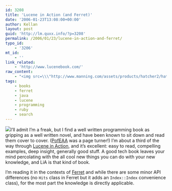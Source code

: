 ```yaml
---
id: 3208
title: 'Lucene in Action (and Ferret)'
date: '2006-01-23T13:08:00+00:00'
author: Kellan
layout: post
guid: 'http://lm.quxx.info/?p=3208'
permalink: /2006/01/23/lucene-in-action-and-ferret/
typo_id:
    - '3206'
mt_id:
    - ''
link_related:
    - 'http://www.lucenebook.com/'
raw_content:
    - "<img src=\\\"http://www.manning.com/assets/products/hatcher2/hatcher2_cover150.jpg\\\" align=\\\"right\\\" style=\\\"padding: 10px;\\\" />\r\nI\\'ll admit I\\'m a freak, but I find a well written programming book as gripping as a well written novel, and have been known to sit down and read them cover to cover. ([PofEAA](http://www.martinfowler.com/eaaCatalog/) was a page turner!)  I\\'m about a third of the way through [Lucene in Action](http://lucenebook.com), and it\\'s excellent: easy to read, compelling examples, deep insight, generally good stuff.  A good tech book leaves your mind percolating with the all cool new things you can do with your new knowledge, and LiA is that kind of book.\r\n\r\nI\\'m reading it in the contexts of [Ferret](http://ferret.davebalmain.com/) and while there are some minor API differences  (no `Hits` class in Ferret but it adds an `Index::Index` convenience class), for the most part the knowledge is directly applicable."
tags:
    - books
    - ferret
    - java
    - lucene
    - programming
    - ruby
    - search
---
```


![](http://www.manning.com/assets/products/hatcher2/hatcher2_cover150.jpg)I’ll admit I’m a freak, but I find a well written programming book as gripping as a well written novel, and have been known to sit down and read them cover to cover. ([PofEAA](http://www.martinfowler.com/eaaCatalog/) was a page turner!) I’m about a third of the way through [Lucene in Action](http://lucenebook.com), and it’s excellent: easy to read, compelling examples, deep insight, generally good stuff. A good tech book leaves your mind percolating with the all cool new things you can do with your new knowledge, and LiA is that kind of book.

I’m reading it in the contexts of [Ferret](http://ferret.davebalmain.com/) and while there are some minor API differences (no `Hits` class in Ferret but it adds an `Index::Index` convenience class), for the most part the knowledge is directly applicable.